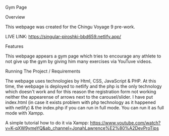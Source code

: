 Gym Page

Overview

This webpage was created for the Chingu Voyage 9 pre-work.

LIVE LINK: https://singular-piroshki-bbd659.netlify.app/

Features

This webpage appears a gym page which tries to encourage any athlete to not give up the gym by giving him many exercises via YouTuve videos.

Running The Project / Requirements

The webpage uses technologies by Html, CSS, JavaScript & PHP.
At this time, the webpage is deployed to netlify and the php is the only technology which doesn't work and for this reason the registration 
form not working neither the appearense of arrows next to the carousel/slider. I have put index.html (in case it exists problem with php technology 
as it happened with netlify) & the index.php if you can run in full mode. You can run it as full mode with Xampp.

A simple tutorial how to do it via Xampp: https://www.youtube.com/watch?v=K-qXW9ymeYQ&ab_channel=JonahLawrence%E2%80%A2DevProTips


